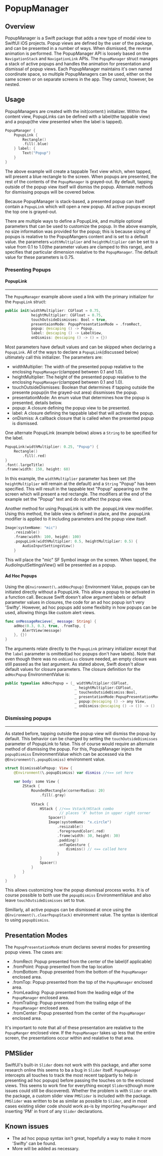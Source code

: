# **PopupManager**

## **Overview**

PopupManager is a Swift package that adds a new type of modal view to SwiftUI iOS projects. Popup views are defined by the user of the package, and can be presented in a number of ways. When dismissed, the reverse animation is performed. The PopupManager API is loosely based on the `NavigationStack` and `NavigationLink` APIs. The `PopupManager` struct manages a stack of active popups and handles the animation for presentation and dismissal of popup views. Each PopupManager maintains it's own named coordinate space, so multiple PopupManagers can be used, either on the same screen or on separate screens in the app. They cannot, however, be nested.

## **Usage**

PopupManagers are created with the init(content:) initializer. Within the content view, PopupLinks can be defined with a label(the tappable view) and a popup(the view presented when the label is tapped).

```Swift
PopupManager {
    PopupLink {
        Rectangle()
        .fill(.blue)
    } label: {
        Text("Popup")
    }
}
```

The above example will create a tappable Text view which, when tapped, will present a blue rectangle to the screen. When popups are presented, the rest of the contents of the `PopupManager` is grayed-out. By default, tapping outside of the popup view itself will dismiss the popup. Alternate methods for dismissing popups will be covered below.

Because PopupManager is stack-based, a presented popup can itself contain a `PopupLink` which will open a new popup. All active popups except the top one is grayed-out.

There are multiple ways to define a PopupLink, and multiple optional parameters that can be used to customize the popup. In the above example, no size information was provided for the popup; this is because sizing of popups is realative to the PopupMangers content and is set to a default value. the parameters `widthMultiplier` and `heightMultiplier` can be set to a value from 0.1 to 1.0(the parameter values are clamped to this range), and specifies that particular dimension realative to the `PopupManager`. The default value for these parameters is 0.75.

### **Presenting Popups**

#### **PopupLink**

---

The `PopupManager` example above used a link with the primary initializer for the `PopupLink` struct:

```Swift
public init(widthMultiplier: CGFloat = 0.75,
            heightMultiplier: CGFloat = 0.75, 
            touchOutsideDismisses: Bool = true, 
            presentaionMode: PopupPresentationMode = .fromRect, 
            popup: @escaping () -> Popup, 
            label: @escaping () -> LabelView, 
            onDismiss: @escaping () -> () = {})
```

Most parameters have default values and can be skipped when declaring a `PopupLink`. All of the ways to declare a `PopupLink`(discussed below) ultimately call this initializer. The parameters are:

* widthMultiplier: The width of the presented popup realative to the enclosing `PopupManager`(clampped between 0.1 and 1.0).
* heightMultiplier: The height of the presented popup realative to the enclosing `PopupManager`(clampped between 0.1 and 1.0).
* touchOutsideDismisses: Boolean that determines if tapping outside the presente popup(in the grayed-out area) dissmisses the popup.
* presentationMode: An enum value that determines how the popup is presented, details below.
* popup: A closure defining the popup view to be presented.
* label: A closure defining the tappable label that will activate the popup.
* onDismiss: A callback closure that is called when the presented popup is dismissed.

One alternate PopupLink (example below) alows a `String` to be specified for the label.

```Swift
PopupLink(widthMultiplier: 0.25, "Popup") {
    Rectangle()
        .fill(.red)
}
.font(.largeTitle)
.frame(width: 150, height: 60)
```

In this example, the `widthMultiplier` parameter has been set (the `heightMultiplier` will remain at the default) and a `String` "Popup" has been specified. This will result in the tappable text "Popup" appearing on the screen which will present a red rectangle. The modifiers at the end of the example set the "Popup" text and do not affect the popup view.

Another method for using PopupLink is with the .popupLink view modifier. Using this method, the lable view is defined in place, and the .popupLink modifier is applied to it including parameters and the popup view itself.

```Swift
Image(systemName: "mic") 
    .resizable()
    .frame(width: 100, height: 100)
    .popupLink(widthMultiplier: 0.5, heightMultiplier: 0.5) {
        AudioInputSettingsView()
    }
```

This will place the "mic" SF Symbol image on the screen. When tapped, the AudioInputSettingsView() will be presented as a popup.

#### **Ad Hoc Popups**

Using the `@Environment(\.addHocPopup)` Environment Value, popups can be initiated directly without a PopupLink. This allow a popup to be activated in a function call. Because Swift doesn't allow argument labels or default parameter values in closures, the code for an ad hoc popup isn't very 'Swifty'. However, ad hoc popups add some flexibilty in how popups can be used, allowing things like custom alert views.

```Swift
func onMessageRecieve(_ message: String) {
    adHoc(0.3, 0.3, true, .fromTop, {
        AlertView(message)
    }, {})
}
```

The arguments relate directly to the `PopupLink` primary initializer except that the `label` parameter is omitted(ad hoc popups don't have labels). Note that even though there was no `onDismiss` closure needed, an empty closure was still passed as the last argument. As stated above, Swift doesn't allow default values for closure parameters. The closure definition for the `adHocPopup` EnvironmentValue is:

```Swift
public typealias AdHocPopup = (_ widthMultiplier:CGFloat,
                                _ heightMultiplier:CGFloat,
                                _ touchesOutsideDismiss:Bool,
                                _ presentationMode:PopupPresentationMode,
                                _ popup:@escaping () -> any View,
                                _ onDismiss:@escaping () -> ()) -> ()
```

### **Dismissing popups**

---

As stated before, tapping outside the popup view will dismiss the popup by default. This behavior can be changed by setting the `touchOutsideDismisses` parameter of PopupLink to false. This of course would require an alternate method of dismissing the popup. For this, PopupManager injects the `popupDismiss` EnvironmentValue which can be accessed via the `@Environment(\.popupDismiss)` environment value.

```Swift
struct DismissablePopup: View {
    @Environment(\.popupDismiss) var dismiss //<== set here
    
    var body: some View {
        ZStack {
            RoundedRectangle(cornerRadius: 20)
                .fill(.gray)
            
            VStack {
                HStack { //<== Vstack/HStack combo
                         // places 'X' button in upper right corner
                    Spacer()
                    Image(systemName: "x.circle")
                        .resizable()
                        .foregroundColor(.red)
                        .frame(width: 30, height: 30)
                        .padding()
                        .onTapGesture {
                            dismiss() // <== called here
                        }
                }
                Spacer()
            }
        }
    }
}
```

This allows customizing how the popup dismissal process works. It is of course possible to both use the `popupDismiss` EnvironmentValue and also leave `touchOutsideDismisses` set to true.

Simillarly, all active popups can be dismissed at once using the `@Environment(\.clearPopupStack)` environment value. The syntax is identical to using `popupDismiss`.

## **Presentation Modes**

The `PopupPresentationMode` enum declares several modes for presenting popup views. The cases are:

* .fromRect: Popup presented from the center of the label(if applicable)
* .fromPoint: Popup presented from the tap location
* .fromBottom: Popup presented from the bottom of the `PopupManager` enclosed area.
* .fromTop: Popup presented from the top of the `PopupManager` enclosed area.
* .fromLeading: Popup presented from the leading edge of the `PopupManager` enclosed area.
* .fromTrailing: Popup presented from the trailing edge of the `PopupManager` enclosed area.
* .fromCenter: Popup presented from the center of the `PopupManager` enclosed area.

It's important to note that all of these presentation are realative to the `PopupManger` enclosed view. If the `PopupManager` takes up less that the entire screen, the presentations occur within and realative to that area.

## **PMSlider**

SwiftUI's built-in `Slider` does not work with this package, and after some research online this seems to ba a bug in `Slider` itself. `PopupManager` intercepts all touches to track the most recent tap(partly to help in presenting ad hoc popups) before passing the touches on to the enclosed views. This seems to work fine for everything except `Slider`s(though more issues could still be discovered). Whether the problem is with `Slider` or with the package, a custom slider view `PMSlider` is included with the package. `PMSlider` was written to be as similar as possible to `Slider`, and in most cases existing slider code should work as-is by importing `PopupManager` and inserting 'PM' in front of any `Slider` declarations.

## **Known issues**

* The ad hoc popup syntax isn't great, hopefully a way to make it more 'Swifty' can be found.
* More will be added as necessary.
